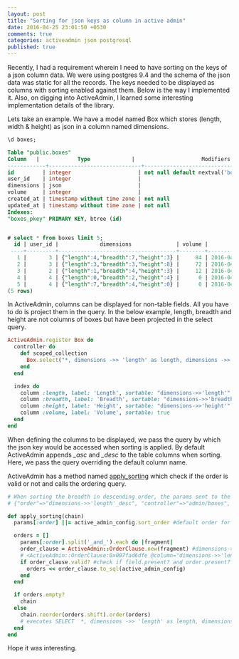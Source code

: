 ```yaml
---
layout: post
title: "Sorting for json keys as column in active admin"
date: 2016-04-25 23:01:50 +0530
comments: true
categories: activeadmin json postgresql
published: true
---
```


Recently, I had a requirement wherein I need to have sorting on the keys of a json column data. We were using postgres 9.4 and the 
schema of the json data was static for all the records. The keys needed to be displayed as columns with sorting enabled against them. 
Below is the way I implemented it. Also, on digging into ActiveAdmin, I learned some interesting implementation details of the library.

Lets take an example. We have a model named Box which stores (length, width & height) as json in a column named dimensions.

```sql
\d boxes;

Table "public.boxes"
Column   |            Type             |                     Modifiers                      
------------+-----------------------------+----------------------------------------------------
id         | integer                     | not null default nextval('boxes_id_seq'::regclass)
user_id    | integer                     | 
dimensions | json                        | 
volume     | integer                     | 
created_at | timestamp without time zone | not null
updated_at | timestamp without time zone | not null
Indexes:
"boxes_pkey" PRIMARY KEY, btree (id)


# select * from boxes limit 5;
  id | user_id |             dimensions              | volume |         created_at         |         updated_at         
 ----+---------+-------------------------------------+--------+----------------------------+----------------------------
   1 |       3 | {"length":4,"breadth":7,"height":3} |     84 | 2016-04-19 18:24:54.281761 | 2016-04-19 18:30:21.885756
   2 |       3 | {"length":3,"breadth":3,"height":8} |     72 | 2016-04-19 18:24:54.28487  | 2016-04-19 18:30:21.904715
   3 |       2 | {"length":1,"breadth":4,"height":3} |     12 | 2016-04-19 18:24:54.287235 | 2016-04-19 18:30:21.911726
   4 |       4 | {"length":0,"breadth":2,"height":4} |      0 | 2016-04-19 18:24:54.289777 | 2016-04-19 18:30:21.917753
   5 |       4 | {"length":7,"breadth":4,"height":0} |      0 | 2016-04-19 18:24:54.292116 | 2016-04-19 18:30:21.924538
(5 rows)
```

In ActiveAdmin, columns can be displayed for non-table fields. All you have to do is project them in the query. In the below example, 
length, breadth and height are not columns of boxes but have been projected in the select query. 


```ruby
ActiveAdmin.register Box do
  controller do
    def scoped_collection
      Box.select("*, dimensions ->> 'length' as length, dimensions ->> 'breadth' as breadth, dimensions ->> 'height' as height")
    end
  end

  index do
    column :length, label: 'Length', sortable: "dimensions->>'length'"
    column :breadth, label: 'Breadth', sortable: "dimensions->>'breadth'"
    column :height, label: 'Height', sortable: "dimensions->>'height'"
    column :volume, label: 'Volume', sortable: true
  end
end
```

When defining the columns to be displayed, we pass the query by which the json key would be accessed when sorting is applied. 
By default ActiveAdmin appends *_asc* and *_desc* to the table columns when sorting. Here, we pass the query overriding the default column name. 

ActiveAdmin has a method named [apply_sorting](https://github.com/activeadmin/activeadmin/blob/1c85c5654a2ce1d43d4c64d98b928ff133d46406/lib/active_admin/resource_controller/data_access.rb#L210) 
which check if the order is valid or not and calls the ordering query.

```ruby
# When sorting the breadth in descending order, the params sent to the controller are as below.
# {"order"=>"dimensions->>'length'_desc", "controller"=>"admin/boxes", "action"=>"index"}

def apply_sorting(chain)
  params[:order] ||= active_admin_config.sort_order #default order for sorting which is 'id_desc'

  orders = []
    params[:order].split('_and_').each do |fragment|
    order_clause = ActiveAdmin::OrderClause.new(fragment) #dimensions->>'breadth'_desc
    # <ActiveAdmin::OrderClause:0x007fad6dfe @column="dimensions->>'length'", @field="dimensions->>'length'", @op=nil, @order="desc">
    if order_clause.valid? #check if field.present? and order.present?
      orders << order_clause.to_sql(active_admin_config)
    end
  end

  if orders.empty?
    chain
  else
    chain.reorder(orders.shift).order(orders) 
    # executes SELECT  *, dimensions ->> 'length' as length, dimensions ->> 'breadth' as breadth, dimensions ->> 'height' as height FROM "boxes"  ORDER BY "boxes".dimensions->>'length' desc;
  end
end
```

Hope it was interesting.
